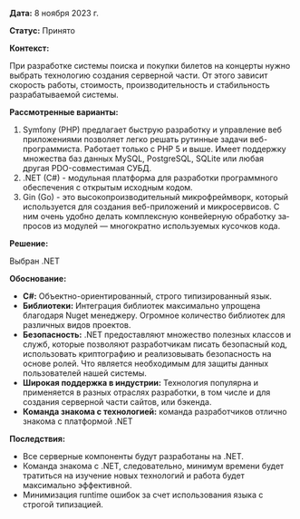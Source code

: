 **Дата:** 8 ноября 2023 г.

**Статус:** Принято

**Контекст:**

При разработке системы поиска и покупки билетов на концерты нужно выбрать технологию создания серверной части. От этого зависит скорость работы, стоимость, производительность и стабильность разрабатываемой системы.

**Рассмотренные варианты:**

1. Symfony (PHP) предлагает быструю разработку и управление веб приложениями позволяет легко решать рутинные задачи веб-программиста. Работает только с PHP 5 и выше. Имеет поддержку множества баз данных MySQL, PostgreSQL, SQLite или любая другая PDO-совместимая СУБД.
2. .NET (C#) - модульная платформа для разработки программного обеспечения с открытым исходным кодом.
3. Gin (Go) - это вы­со­ко­про­из­во­ди­тель­ный мик­рофрейм­ворк, ко­то­рый ис­поль­зу­ет­ся для со­зда­ния веб-при­ло­же­ний и мик­ро­сер­ви­сов. С ним очень удоб­но де­лать ком­плекс­ную кон­вей­ер­ную об­ра­бот­ку за­про­сов из мо­ду­лей — мно­го­крат­но ис­поль­зу­е­мых ку­соч­ков ко­да.

**Решение:**

Выбран .NET

**Обоснование:**
- **C#:** Объектно-ориентированный, строго типизированный язык.
- **Библиотеки:** Интеграция библиотек максимально упрощена благодаря Nuget менеджеру. Огромное количество библиотек для различных видов проектов.
- **Безопасность:** .NET предоставляют множество полезных классов и служб, которые позволяют разработчикам писать безопасный код, использовать криптографию и реализовывать безопасность на основе ролей. Что является необходимым для защиты данных пользователей нашей системы.
- **Широкая поддержка в индустрии:** Технология популярна и применяется в разных отраслях разработки, в том числе и для создания серверной части сайтов, или бэкенда.
- **Команда знакома с технологией:** команда разработчиков отлично знакома с платформой .NET

**Последствия:**

- Все серверные компоненты будут разработаны на .NET.
- Команда знакома с .NET, следовательно, минимум времени будет тратиться на изучение новых технологий и работа будет максимально эффективной.
- Минимизация runtime ошибок за счет использования языка с строгой типизацией.